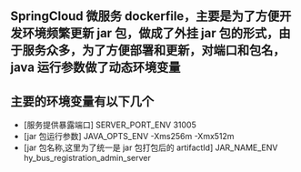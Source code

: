 ## SpringCloud 微服务 dockerfile，主要是为了方便开发环境频繁更新 jar 包，做成了外挂 jar 包的形式，由于服务众多，为了方便部署和更新，对端口和包名，java 运行参数做了动态环境变量

## 主要的环境变量有以下几个

- [服务提供暴露端口] SERVER_PORT_ENV 31005
- [jar 包运行参数] JAVA_OPTS_ENV -Xms256m -Xmx512m
- [jar 包名称,这里为了统一是 jar 包打包后的 artifactId] JAR_NAME_ENV hy_bus_registration_admin_server
